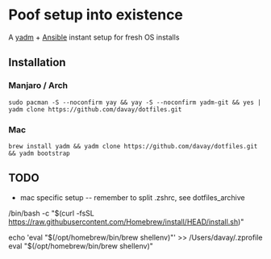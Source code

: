 # Poof setup into existence

A [yadm](https://yadm.io/) + [Ansible](https://docs.ansible.com/ansible/latest/user_guide/index.html#getting-started) instant setup for fresh OS installs
 
## Installation

### Manjaro / Arch
```sudo pacman -S --noconfirm yay && yay -S --noconfirm yadm-git && yes | yadm clone https://github.com/davay/dotfiles.git```

### Mac
```brew install yadm && yadm clone https://github.com/davay/dotfiles.git && yadm bootstrap```

## TODO
- mac specific setup -- remember to split .zshrc, see dotfiles_archive

/bin/bash -c "$(curl -fsSL https://raw.githubusercontent.com/Homebrew/install/HEAD/install.sh)"

   echo 'eval "$(/opt/homebrew/bin/brew shellenv)"' >> /Users/davay/.zprofile
    eval "$(/opt/homebrew/bin/brew shellenv)"
